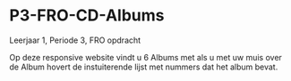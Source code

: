 # P3-FRO-CD-Albums
Leerjaar 1, Periode 3, FRO opdracht
 
 
 Op deze responsive website vindt u 6 Albums met als u met uw muis over de Album hovert de instuiterende lijst met nummers dat het album bevat.
